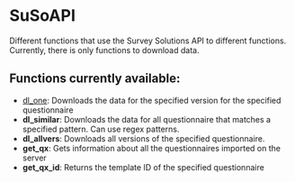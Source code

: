 # SuSoAPI

Different functions that use the Survey Solutions API to different functions. Currently, there is only functions to download data.

## Functions currently available:
* [dl_one](helpers/dl_one.md): Downloads the data for the specified version for the specified questionnaire
* **dl_similar**: Downloads the data for all questionnaire that matches a specified pattern. Can use regex patterns.
* **dl_allvers**: Downloads all versions of the specified questionnaire.
* **get_qx**: Gets information about all the questionnaires imported on the server
* **get_qx_id**: Returns the template ID of the specified questionnaire
